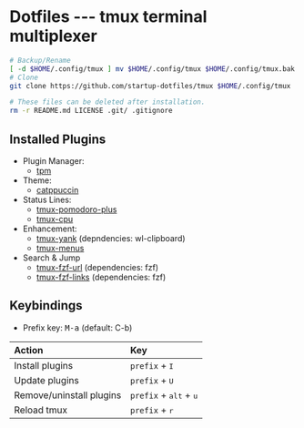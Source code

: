 # Dotfiles --- tmux terminal multiplexer

```sh
# Backup/Rename
[ -d $HOME/.config/tmux ] mv $HOME/.config/tmux $HOME/.config/tmux.bak
# Clone
git clone https://github.com/startup-dotfiles/tmux $HOME/.config/tmux

# These files can be deleted after installation.
rm -r README.md LICENSE .git/ .gitignore
```

## Installed Plugins

- Plugin Manager:
  - [tpm](https://github.com/tmux-plugins/tpm)
- Theme:
  - [catppuccin](https://github.com/catppuccin/tmux)
- Status Lines:
  - [tmux-pomodoro-plus](https://github.com/olimorris/tmux-pomodoro-plus)
  - [tmux-cpu](https://github.com/tmux-plugins/tmux-cpu)
- Enhancement:
  - [tmux-yank](https://github.com/tmux-plugins/tmux-yank) (depndencies: wl-clipboard)
  - [tmux-menus](https://github.com/jaclu/tmux-menus)
- Search & Jump
  - [tmux-fzf-url](https://github.com/wfxr/tmux-fzf-url) (dependencies: fzf)
  - [tmux-fzf-links](https://github.com/alberti42/tmux-fzf-links) (dependencies: fzf)

## Keybindings

- Prefix key: <kbd>M-a</kbd> (default: C-b)

| Action                    | Key                                        |
| :------------------------ | :----------------------------------------- |
| Install plugins           |  `prefix` + <kbd>I</kbd>                   |
| Update plugins            |  `prefix` + <kbd>U</kbd>                   |
| Remove/uninstall plugins  |  `prefix` + <kbd>alt</kbd> + <kbd>u</kbd>  |
| Reload tmux               |  `prefix` + <kbd>r</kbd>                   |
